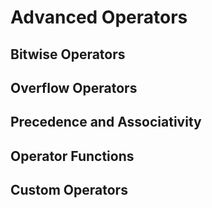 # Advanced Operators
## Bitwise Operators
## Overflow Operators
## Precedence and Associativity
## Operator Functions
## Custom Operators
